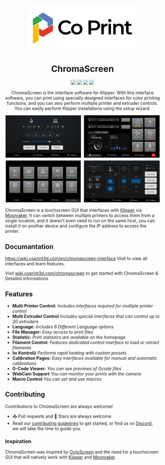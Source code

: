 <p align="center">
  <a>
    <img src="https://github.com/coprint/Wiki/blob/main/images/coprintblacklogo.png?raw=true" alt='Mainsail logo' height="152">
    <h1 align="center">ChromaScreen</h1>
  </a>
</p>

<p align="center">
    <a>
     <img src="https://img.shields.io/github/downloads/coprint/ChromaScreen/total?style=flat-square">
  </a>
  <a>
 <img src="https://img.shields.io/github/stars/coprint/ChromaScreen?style=flat-square">
  </a>
<a>
      <img src="https://img.shields.io/github/last-commit/coprint/ChromaScreen?style=flat-square">
</a>
  <a>
    <img src="https://img.shields.io/github/repo-size/coprint/ChromaScreen?style=flat-square">
  </a>
</p>

 
<p align="center">
  ChromaScreen is the interface software for Klipper. With this interface software, you can print using specially designed interfaces for color printing functions, and you can also perform multiple printer and extruder controls. You can easily perform Klipper installations using the setup wizard.
</p>
<p align="center">

<img src="https://github.com/coprint/Wiki/blob/main/images/charkaplansiz.png?raw=true">


ChromaScreen is a touchscreen GUI that interfaces with [Klipper](https://github.com/kevinOConnor/klipper) via [Moonraker](https://github.com/arksine/moonraker). It can switch between multiple printers to access them from a single location, and it doesn't even need to run on the same host, you can install it on another device and configure the IP address to access the printer.
## Documantation

https://wiki.coprint3d.com/en/chromascreen-interface Visit to view all interfaces and learn features.

Visit [wiki.coprint3d.com/chromascreen](https://wiki.coprint3d.com/series-2/chromascreen) to get started with ChromaScreen & Detailed informations


## Features

- **Multi Printer Control:** _Includes interfaces required for multiple printer control_
- **Multi Extruder Control** _Includes special interfaces that can control up to 20 extruders_
- **Language:** _Includes 6 Different Language options_
- **File Manager:** _Easy access to print files_
- **Statistic:** _Print statistics are available on the homepage_
- **Filament Control:** _Features dedicated control interface to load or retract filaments_
- **Isı Kontrolü** _Performs rapid heating with custom presets_
- **Calibration Pages:** _Easy interfaces available for manual and automatic calibrations_
- **G-Code Viewer:** _You can see previews of Gcode files_
- **WebCam Support** _You can monitor your prints with the camera_
- **Macro Control** _You can set and use macros_

## Contributing

Contributions to ChromaScreen are always welcome!

- 📥 Pull requests and 🌟 Stars are always welcome.
- Read our [contributing guidelines](CONTRIBUTING.md) to get started,
   or find us on [Discord](https://discord.com/invite/5f8gGDkDgN), we will take the time to guide you.

### Inspiration
ChromaScreen was inspired by [OctoScreen](https://github.com/Z-Bolt/OctoScreen/) and the need for a touchscreen GUI that
will natively work with [Klipper](https://github.com/kevinOConnor/klipper) and [Moonraker](https://github.com/arksine/moonraker).
